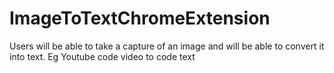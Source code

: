 # ImageToTextChromeExtension
Users will be able to take a capture of an image and will be able to convert it into text. Eg Youtube code video to code text
